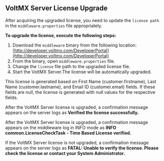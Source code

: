 ﻿

VoltMX Server License Upgrade
---------------------------

After acquiring the upgraded license, you need to update the `license path` in the `middleware.properties` file appropriately.

**To upgrade the license, execute the following steps:**

1.  Download the `middleware` binary from the following location: [http://developer.voltmx.com/DeveloperPortal](http://developer.voltmx.com/DeveloperPortal)
2.  From the binary, open `middleware.properties` file.
3.  Change the `license` file path to the upgraded license file.
4.  Start the VoltMX Server.The license will be automatically upgraded.

This license is generated based on First Name (customer.firstname), Last Name (customer.lastname), and Email ID (customer.email) fields. If these fields are null, the license is generated with null values for the respective fields.

After the VoltMX Server license is upgraded, a confirmation message appears on the server logs as **Verified the license successfully.**

After the VoltMX Server license is upgraded, a confirmation message appears on the middleware log in INFO mode as **INFO common.LicenseCheckTask - Time Based License verified.**

If the VoltMX Server license is not upgraded, a confirmation message appears on the server logs as **FATAL: Unable to verify the license. Please check the license or contact your System Administrator.**
